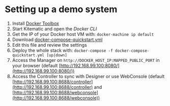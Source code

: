 # Setting up a demo system

1. Install [Docker Toolbox](https://www.docker.com/products/overview#/docker_toolbox)
1. Start Kitematic and open the *Docker CLI*
1. Get the IP of your Docker host VM with: `docker-machine ip default`
1. Download [docker-compose-quickstart.yml](https://raw.githubusercontent.com/openremote/openremote/master/docker-compose-quickstart.yml)
1. Edit this file and review the settings
1. Deploy the whole stack with: `docker-compose -f docker-compose-quickstart.yml [up|down]`
1. Access the Manager on `http://DOCKER_HOST_IP:MAPPED_PUBLIC_PORT` in your browser (default [http://192.168.99.100:8080/](http://192.168.99.100:8080/)) 
1. Access the Controller to sync with Designer or use WebConsole (default [http://192.168.99.100:8688/controller](http://192.168.99.100:8688/controller) and [http://192.168.99.100:8688/webconsole](http://192.168.99.100:8688/webconsole))
